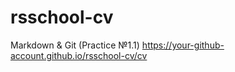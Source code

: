 # rsschool-cv
Markdown &amp; Git (Practice №1.1) 
https://your-github-account.github.io/rsschool-cv/cv
